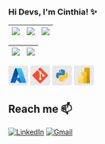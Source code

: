 ### Hi Devs, I'm Cinthia! ✨ 


| ![](http://github-profile-summary-cards.vercel.app/api/cards/stats?username=CinthiaBezerraSouza&theme=nord_dark) | ![](http://github-profile-summary-cards.vercel.app/api/cards/repos-per-language?username=CinthiaBezerraSouza&hide=Html&theme=nord_dark) | ![](http://github-profile-summary-cards.vercel.app/api/cards/most-commit-language?username=CinthiaBezerraSouza&theme=nord_dark) |
| :-: | :-: | :-: |

| ![](http://github-profile-summary-cards.vercel.app/api/cards/profile-details?username=CinthiaBezerraSouza&theme=nord_dark) | ![](https://github-readme-streak-stats.herokuapp.com/?user=CinthiaBezerraSouza&hide_border=true&date_format=M%20j%5B%2C%20Y%5D&background=2D3742&stroke=2D3742&ring=6bbbca&fire=6bbbca&currStreakNum=fff&sideNums=6bbbca&currStreakLabel=6bbbca&sideLabels=fff&dates=fff) |
| :-: | :-: |
  
<img alt="Azure" height="40" width="40" src="https://github.com/gui-bus/TechIcons/blob/main/Light/Azure.svg">
<img alt="Git" height="40" width="40" src="https://github.com/gui-bus/TechIcons/blob/main/Light/GIT.svg">
<img alt="Python" height="40" width="40" src="https://github.com/gui-bus/TechIcons/blob/main/Light/Python.svg">
<img alt="PowerBi" height="40" width="40" src="https://github.com/gui-bus/TechIcons/blob/main/Light/Power BI.svg">
    

## Reach me 📫 
[![LinkedIn](https://img.shields.io/badge/LinkedIn-0077B5?style=for-the-badge&logo=linkedin&logoColor=white)](https://www.linkedin.com/in/cinthiabsouza1997/) 
[![Gmail](https://img.shields.io/badge/-cinthiasouza@uni9.edu.br-D14836?style=for-the-badge&logo=gmail&logoColor=white&link=mailto:cinthiasouza@uni9.edu.br)](mailto:cinthiasouza@uni9.edu.br)
